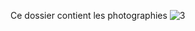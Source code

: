 Ce dossier contient les photographies
![3](https://user-images.githubusercontent.com/89608228/157522359-77f21496-077b-4e4d-b837-56706965af70.jpg)

